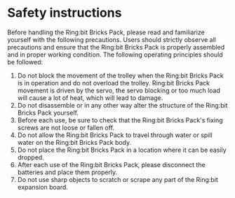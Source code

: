 ﻿# Safety instructions

Before handling the Ring:bit Bricks Pack, please read and familiarize yourself with the following precautions. Users should strictly observe all precautions and ensure that the Ring:bit Bricks Pack is properly assembled and in proper working condition.
The following operating principles should be followed:

1. Do not block the movement of the trolley when the Ring:bit Bricks Pack is in operation and do not overload the trolley. Ring:bit Bricks Pack movement is driven by the servo, the servo blocking or too much load will cause a lot of heat, which will lead to damage.
2. Do not disassemble or in any other way alter the structure of the Ring:bit Bricks Pack yourself.
3. Before each use, be sure to check that the Ring:bit Bricks Pack's fixing screws are not loose or fallen off.
4. Do not allow the Ring:bit Bricks Pack to travel through water or spill water on the Ring:bit Bricks Pack body.
5. Do not place the Ring:bit Bricks Pack in a location where it can be easily dropped.
6. After each use of the Ring:bit Bricks Pack, please disconnect the batteries and place them properly.
7. Do not use sharp objects to scratch or scrape any part of the Ring:bit expansion board.
